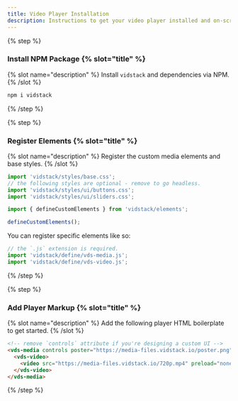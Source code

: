 ```yaml
---
title: Video Player Installation
description: Instructions to get your video player installed and on-screen using HTML.
---
```


{% step %}

### Install NPM Package {% slot="title" %}

{% slot name="description" %}
Install `vidstack` and dependencies via NPM.
{% /slot %}

```bash {% copy=true %}
npm i vidstack
```

{% /step %}

{% step %}

### Register Elements {% slot="title" %}

{% slot name="description" %}
Register the custom media elements and base styles.
{% /slot %}

```js {% copy=true %}
import 'vidstack/styles/base.css';
// the following styles are optional - remove to go headless.
import 'vidstack/styles/ui/buttons.css';
import 'vidstack/styles/ui/sliders.css';

import { defineCustomElements } from 'vidstack/elements';

defineCustomElements();
```

You can register specific elements like so:

```js {% copy=true %}
// the `.js` extension is required.
import 'vidstack/define/vds-media.js';
import 'vidstack/define/vds-video.js';
```

{% /step %}

{% step %}

### Add Player Markup {% slot="title" %}

{% slot name="description" %}
Add the following player HTML boilerplate to get started.
{% /slot %}

```html {% copy=true %}
<!-- remove `controls` attribute if you're designing a custom UI -->
<vds-media controls poster="https://media-files.vidstack.io/poster.png" view="video">
  <vds-video>
    <video src="https://media-files.vidstack.io/720p.mp4" preload="none"></video>
  </vds-video>
</vds-media>
```

{% /step %}
